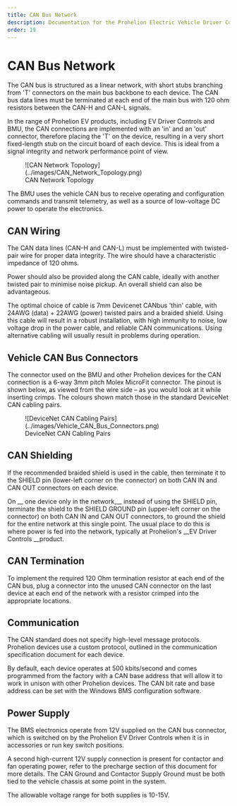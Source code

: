 ```yaml
---
title: CAN Bus Network
description: Documentation for the Prohelion Electric Vehicle Driver Controls
order: 19
---
```


# CAN Bus Network
The CAN bus is structured as a linear network, with short stubs branching from 'T' connectors on the main bus backbone to each device.  The CAN bus data lines must be terminated at each end of the main bus with 120 ohm resistors between the CAN-H and CAN-L signals. 

In the range of Prohelion EV products, including EV Driver Controls and BMU, the CAN connections are implemented with an 'in' and an 'out' connector, therefore placing the 'T' on the device, resulting in a very short fixed-length stub on the circuit board of each device.  This is ideal from a signal integrity and network performance point of view. 

<figure markdown>
![CAN Network Topology](../images/CAN_Network_Topology.png)
<figcaption>CAN Network Topology</figcaption>
</figure>

The BMU uses the vehicle CAN bus to receive operating and configuration commands and transmit telemetry, as well as a source of low-voltage DC power to operate the electronics. 

## CAN Wiring

The CAN data lines (CAN-H and CAN-L) must be implemented with twisted-pair wire for proper data integrity.  The wire should have a characteristic impedance of 120 ohms.   

Power should also be provided along the CAN cable, ideally with another twisted pair to minimise noise pickup.  An overall shield can also be advantageous.   

The optimal choice of cable is 7mm Devicenet CANbus 'thin' cable, with 24AWG (data) + 22AWG (power) twisted pairs and a braided shield.  Using this cable will result in a robust installation, with high immunity to noise, low voltage drop in the power cable, and reliable CAN communications.  Using alternative cabling will usually result in problems during operation. 

## Vehicle CAN Bus Connectors

The connector used on the BMU and other Prohelion devices for the CAN connection is a 6-way 3mm pitch Molex MicroFit connector.  The pinout is shown below, as viewed from the wire side – as you would look at it while inserting crimps.  The colours shown match those in the standard DeviceNet CAN cabling pairs. 

<figure markdown>
![DeviceNet CAN Cabling Pairs](../images/Vehicle_CAN_Bus_Connectors.png)
<figcaption>DeviceNet CAN Cabling Pairs</figcaption>
</figure>

## CAN Shielding

If the recommended braided shield is used in the cable, then terminate it to the SHIELD pin (lower-left corner on the connector) on both CAN IN and CAN OUT connectors on each device.   

On __ one device only in the network,__ instead of using the SHIELD pin, terminate the shield to the SHIELD GROUND pin (upper-left corner on the connector) on both CAN IN and CAN OUT connectors, to ground the shield for the entire network at this single point.  The usual place to do this is where power is fed into the network, typically at Prohelion's __EV Driver Controls __product. 

## CAN Termination

To implement the required 120 Ohm termination resistor at each end of the CAN bus, plug a connector into the unused CAN connector on the last device at each end of the network with a resistor crimped into the appropriate locations. 

## Communication

The CAN standard does not specify high-level message protocols. Prohelion devices use a custom protocol, outlined in the communication specification document for each device. 

By default, each device operates at 500 kbits/second and comes programmed from the factory with a CAN base address that will allow it to work in unison with other Prohelion devices. The CAN bit rate and base address can be set with the Windows BMS configuration software. 

## Power Supply

The BMS electronics operate from 12V supplied on the CAN bus connector, which is switched on by the Prohelion EV Driver Controls when it is in accessories or run key switch positions.   

A second high-current 12V supply connection is present for contactor and fan operating power, refer to the precharge section of this document for more details.  The CAN Ground and Contactor Supply Ground must be both tied to the vehicle chassis at some point in the system. 

The allowable voltage range for both supplies is 10-15V. 